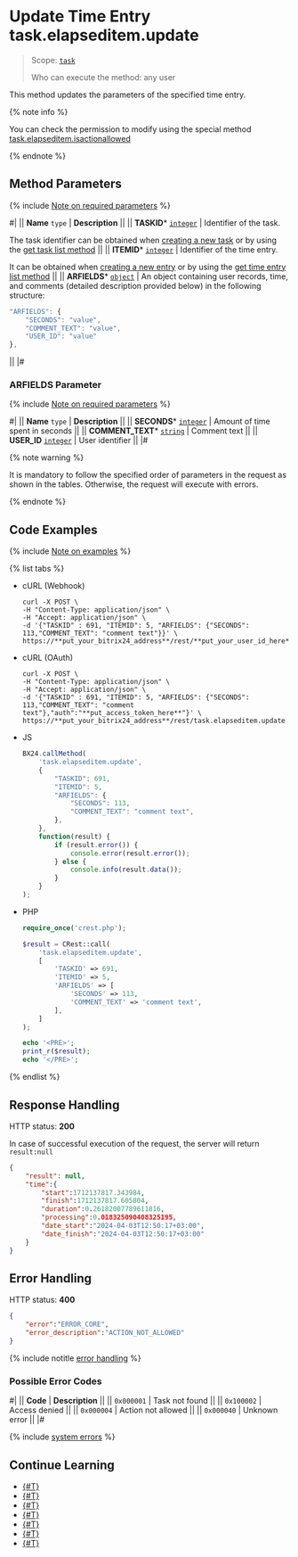 # Update Time Entry task.elapseditem.update

> Scope: [`task`](../../scopes/permissions.md)
>
> Who can execute the method: any user

This method updates the parameters of the specified time entry.

{% note info %}

You can check the permission to modify using the special method [task.elapseditem.isactionallowed](./task-elapsed-item-is-action-allowed.md)

{% endnote %}

## Method Parameters

{% include [Note on required parameters](../../../_includes/required.md) %}

#|
|| **Name**
`type` | **Description** ||
|| **TASKID***
[`integer`](../../data-types.md) | Identifier of the task.

The task identifier can be obtained when [creating a new task](../tasks-task-add.md) or by using the [get task list method](../tasks-task-list.md) ||
|| **ITEMID***
[`integer`](../../data-types.md) | Identifier of the time entry.

It can be obtained when [creating a new entry](./task-elapsed-item-add.md) or by using the [get time entry list method](./task-elapsed-item-get-list.md) ||
|| **ARFIELDS***
[`object`](../../data-types.md) | An object containing user records, time, and comments (detailed description provided below) in the following structure:

```js
"ARFIELDS": {
    "SECONDS": "value", 
    "COMMENT_TEXT": "value",
    "USER_ID": "value"
},
```

 ||
|#

### ARFIELDS Parameter

{% include [Note on required parameters](../../../_includes/required.md) %}

#|
|| **Name**
`type` | **Description** ||
|| **SECONDS***
[`integer`](../../data-types.md) | Amount of time spent in seconds ||
|| **COMMENT_TEXT***
[`string`](../../data-types.md) | Comment text ||
|| **USER_ID**
[`integer`](../../data-types.md) | User identifier ||
|#

{% note warning %}

It is mandatory to follow the specified order of parameters in the request as shown in the tables. Otherwise, the request will execute with errors.

{% endnote %}

## Code Examples

{% include [Note on examples](../../../_includes/examples.md) %}

{% list tabs %}

- cURL (Webhook)

    ```http
    curl -X POST \
    -H "Content-Type: application/json" \
    -H "Accept: application/json" \
    -d '{"TASKID" : 691, "ITEMID": 5, "ARFIELDS": {"SECONDS": 113,"COMMENT_TEXT": "comment text"}}' \
    https://**put_your_bitrix24_address**/rest/**put_your_user_id_here**/**put_your_webhook_here**/task.elapseditem.update
    ```

- cURL (OAuth)

    ```http
    curl -X POST \
    -H "Content-Type: application/json" \
    -H "Accept: application/json" \
    -d '{"TASKID" : 691, "ITEMID": 5, "ARFIELDS": {"SECONDS": 113,"COMMENT_TEXT": "comment text"},"auth":"**put_access_token_here**"}' \
    https://**put_your_bitrix24_address**/rest/task.elapseditem.update
    ```

- JS

    ```js
    BX24.callMethod(
        'task.elapseditem.update',
        {
            "TASKID": 691,
            "ITEMID": 5,
            "ARFIELDS": {
                "SECONDS": 113, 
                "COMMENT_TEXT": "comment text",
            },
        },
        function(result) {
            if (result.error()) {
                console.error(result.error());
            } else {
                console.info(result.data());
            }
        }
    );
    ```

- PHP

    ```php
    require_once('crest.php');

    $result = CRest::call(
        'task.elapseditem.update',
        [
            'TASKID' => 691,
            'ITEMID' => 5,
            'ARFIELDS' => [
                'SECONDS' => 113,
                'COMMENT_TEXT' => 'comment text',
            ],
        ]
    );

    echo '<PRE>';
    print_r($result);
    echo '</PRE>';
    ```

{% endlist %}

## Response Handling

HTTP status: **200**

In case of successful execution of the request, the server will return `result:null`

```json
{
    "result": null,
    "time":{
        "start":1712137817.343984,
        "finish":1712137817.605804,
        "duration":0.26182007789611816,
        "processing":0.018325090408325195,
        "date_start":"2024-04-03T12:50:17+03:00",
        "date_finish":"2024-04-03T12:50:17+03:00"
    }
}
```

## Error Handling

HTTP status: **400**

```json
{
    "error":"ERROR_CORE",
    "error_description":"ACTION_NOT_ALLOWED"
}
```

{% include notitle [error handling](../../../_includes/error-info.md) %}

### Possible Error Codes

#|
|| **Code** | **Description** ||
|| `0x000001` | Task not found ||
|| `0x100002` | Access denied ||
|| `0x000004` | Action not allowed ||
|| `0x000040` | Unknown error ||
|#

{% include [system errors](../../../_includes/system-errors.md) %}

## Continue Learning 

- [{#T}](./index.md)
- [{#T}](./task-elapsed-item-add.md)
- [{#T}](./task-elapsed-item-get.md)
- [{#T}](./task-elapsed-item-get-list.md)
- [{#T}](./task-elapsed-item-delete.md)
- [{#T}](./task-elapsed-item-is-action-allowed.md)
- [{#T}](./task-elapsed-item-get-manifest.md)
